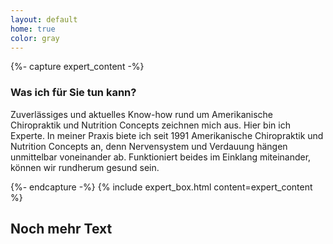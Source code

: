 ```yaml
---
layout: default
home: true
color: gray
---
```


{%- capture expert_content -%}

### Was ich für Sie tun kann?

Zuverlässiges und aktuelles Know-how rund um Amerikanische Chiropraktik und Nutrition Concepts zeichnen mich aus. Hier bin ich Experte. In meiner Praxis biete ich seit 1991 Amerikanische Chiropraktik und Nutrition Concepts an, denn Nervensystem und Verdauung hängen unmittelbar voneinander ab. Funktioniert beides im Einklang miteinander, können wir rundherum gesund sein.

{%- endcapture -%}
{% include expert_box.html content=expert_content %}

## Noch mehr Text
